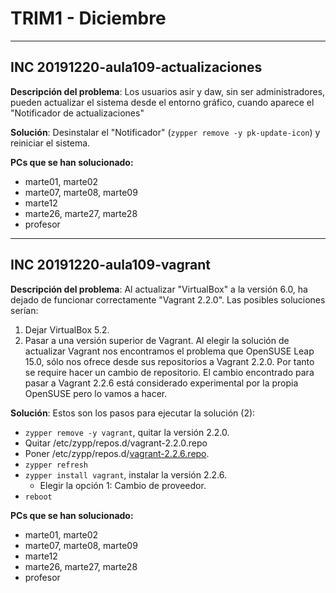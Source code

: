 
# TRIM1 - Diciembre

---
## INC 20191220-aula109-actualizaciones

**Descripción del problema**: Los usuarios asir y daw, sin ser administradores, pueden actualizar el sistema desde el entorno gráfico, cuando aparece el "Notificador de actualizaciones"

**Solución**: Desinstalar el "Notificador" (`zypper remove -y pk-update-icon`) y reiniciar el sistema.

**PCs que se han solucionado:**
* marte01, marte02
* marte07, marte08, marte09
* marte12
* marte26, marte27, marte28
* profesor

---
## INC 20191220-aula109-vagrant

**Descripción del problema**: Al actualizar "VirtualBox" a la versión 6.0, ha dejado de funcionar correctamente "Vagrant 2.2.0". Las posibles soluciones serían:
1. Dejar VirtualBox 5.2.
2. Pasar a una versión superior de Vagrant.
Al elegir la solución de actualizar Vagrant nos encontramos el problema que OpenSUSE Leap 15.0, sólo nos ofrece desde sus repositorios a Vagrant 2.2.0. Por tanto se require hacer un cambio de repositorio. El cambio encontrado para pasar a Vagrant 2.2.6 está considerado experimental por la propia OpenSUSE pero lo vamos a hacer.

**Solución**: Estos son los pasos para ejecutar la solución (2):

* `zypper remove -y vagrant`, quitar la versión 2.2.0.
* Quitar /etc/zypp/repos.d/vagrant-2.2.0.repo
* Poner /etc/zypp/repos.d/[vagrant-2.2.6.repo](../equipos/marte/files/vagrant-2.2.6.repo).
* `zypper refresh`
* `zypper install vagrant`, instalar la versión 2.2.6.
    * Elegir la opción 1: Cambio de proveedor.
* `reboot`

**PCs que se han solucionado:**
* marte01, marte02
* marte07, marte08, marte09
* marte12
* marte26, marte27, marte28
* profesor
